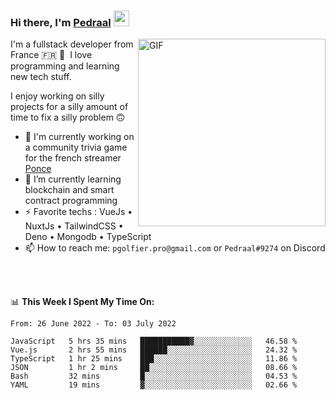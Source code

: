 ### Hi there, I'm <a href="https://pedraal.dev" target="_blank">Pedraal</a> <img src="https://media.giphy.com/media/hvRJCLFzcasrR4ia7z/giphy.gif" width="25px">
<img align="right" alt="GIF" src="https://pedraal.dev/avatar.png" width="300" height="300" />

I'm a fullstack developer from France 🇫🇷 🥖 &nbsp;I love programming and learning new
tech stuff.

I enjoy working on silly projects for a silly amount of time to fix a silly problem 🙃

- 🔭  I'm currently working on a community trivia game for the french streamer <a href="https://twitch.tv/ponce" target="_blank">Ponce</a>
- 🌱 I’m currently learning blockchain and smart contract programming
- ⚡ Favorite techs : VueJs &bull; NuxtJs &bull; TailwindCSS &bull; Deno &bull; Mongodb &bull; TypeScript
- 📫 How to reach me: `pgolfier.pro@gmail.com` or `Pedraal#9274` on Discord

<br>
<br>

📊 **This Week I Spent My Time On:**
<!--START_SECTION:waka-->

```text
From: 26 June 2022 - To: 03 July 2022

JavaScript   5 hrs 35 mins   ███████████▓░░░░░░░░░░░░░   46.58 %
Vue.js       2 hrs 55 mins   ██████░░░░░░░░░░░░░░░░░░░   24.32 %
TypeScript   1 hr 25 mins    ███░░░░░░░░░░░░░░░░░░░░░░   11.86 %
JSON         1 hr 2 mins     ██░░░░░░░░░░░░░░░░░░░░░░░   08.66 %
Bash         32 mins         █░░░░░░░░░░░░░░░░░░░░░░░░   04.53 %
YAML         19 mins         ▓░░░░░░░░░░░░░░░░░░░░░░░░   02.66 %
```

<!--END_SECTION:waka-->
